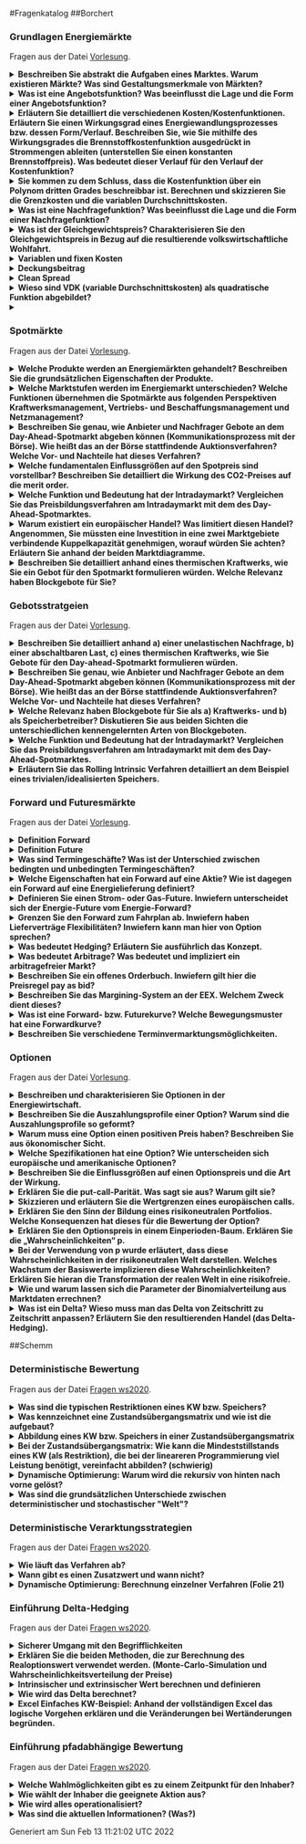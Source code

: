 #Fragenkatalog
##Borchert
### Grundlagen Energiemärkte
Fragen aus der Datei [Vorlesung](./Fragenkatalog/Borchert/01%20Grundlagen%20Energiemärkte/Vorlesung.md).
<details><summary><b>Beschreiben Sie abstrakt die Aufgaben eines Marktes. Warum existieren Märkte? Was sind Gestaltungsmerkmale von Märkten?</b></summary>
<table><tr><td>

Ein Markt ist ..
- Ansammlung von **Käufern** und **Verkäufern**
- Angebot/Verkauf Produkte
- Preisbestimmung durch Interaktionen der Käufer/Verkäufer 

Warum Märkte?
- Öffnung für alle Nachfrager -> Abschaffung kartellrechtlicher Ausnahmen
- Regulierter, diskriminierungsfreier Zugang
- Verhinderung von natürlichen Monopolen

Gestaltungsmerkmale eines vollkommenen Markts
- **Preisnehmerverhalten**: Die Anzahl an Teilnehmern ist so hoch, dass der Einzelne keinen wesentlichen Einfluss auf den Preis ausüben kann.
- **Produkthomogenität**: Alle Produkte (der verschiedeben Verkäufer) weisen keine relevanten Unterschiede auf. (Vollständige Substituierbarkeit)
- **Freier Markteintritt/austritt**: Barrierefrei + Käufer haben keine Präferenz von wem sie das Produkt kaufen wollen
- **Markttransparenz**: Alle Teilnehmer haben jederzeit Überblick über den gesamten Markt. (Produkte, Preise, Mengen, ...)

(aus Energiemärkte)

</td></tr></table>
</details>
<details><summary><b>Was ist eine Angebotsfunktion? Was beeinflusst die Lage und die Form einer Angebotsfunktion?</b></summary>
<table><tr><td>

Lage und Form sind davon beeinflusst wie viele Unternehmer das Produkt zu welchen Preisen anbieten können.

(Hardy)


---
Die Angebotsfunktion beschreibt das Angebot eines Anbieters besteht aus
- **Produktionsfunktion**: Zusammenhang zwischen Input und Output
- **Kostenfunktion**: Produktionsmenge zu anfallenden Kosten

Lagebeziehungen
- Angebotskurve hängt von den Variablen Kosten der jeweiligen Anbieter ab und wird dadurch beeinflusst.
- Nachfragekurve hängt von Einkommen und Zahlungsbereitschaft der Konsumenten ab.

**Formale Ausgestaltung der Angebotsfunktion**
- **Angebot** Führ höhere Marktpreise sind tendenziell mehr Unternehmen bereit zu produzieren. Bei steigenden Preisen **steigt** die angebotene Menge.
- **Nachfrage** Je niedriger der Preis ist, desto höher fällt die nachgefragte Menge aus. Bei steigenden Preisen **sinkt** die nachgefragte Menge. 


</td></tr></table>
</details>
<details><summary><b>Erläutern Sie detailliert die verschiedenen Kosten/Kostenfunktionen. Erläutern Sie einen Wirkungsgrad eines Energiewandlungsprozesses bzw. dessen Form/Verlauf. Beschreiben Sie, wie Sie mithilfe des Wirkungsgrades die Brennstoffkostenfunktion ausgedrückt in Strommengen ableiten (unterstellen Sie einen konstanten Brennstoffpreis). Was bedeutet dieser Verlauf für den Verlauf der Kostenfunktion?</b></summary>
<table><tr><td>

Der **Wirkungsgrad eines Energiewandlungsprozesses** ist in der Regel eine umgedrehte quadratische Funktion. (Hardy: "Hügel") Der Wirkungsgrad legt fest, wieviel Brennstoff hinzugefügt werden muss, um eine Outputmenge erreichen zu können. Die produzierte Strommenge ist Brennstoffmenge * Wirkungsgrad. Wobei der Wirkungsgrad nicht konstant ist sondern in Abhängigkeit der Auslastung des Kraftwerks. 


</td></tr></table>
</details>
<details><summary><b>Sie kommen zu dem Schluss, dass die Kostenfunktion über ein Polynom dritten Grades beschreibbar ist. Berechnen und skizzieren Sie die Grenzkosten und die variablen Durchschnittskosten.</b></summary>
<table><tr><td>

Kostenfunktion: `f(x)=a*x^3 + b*x^2 + c*x + d`

Fixkosten: `d`

Variable Kosten: `a*x^3 + b*x^2 + c*x`

Grenzkosten: `3*a*x^2 + 2*b*x + c` (Ableitung der variablen Kosten)

Variable Durchschnittskosten: `(a*x^3 + b*x^2 + c*x) / x = a*x^2 + b*x^1 + c`


</td></tr></table>
</details>
<details><summary><b>Was ist eine Nachfragefunktion? Was beeinflusst die Lage und die Form einer Nachfragefunktion?</b></summary>
<table><tr><td>

Gegenfrage: Gilt das für einen Käufer oder den gesamten Markt?

Nachfrage ist von diversen Faktoren abhängig. Grundsätzlich gilt
- Bei höherem Kapital sind Nachfrager tendenziell bereit einen höheren Preis zu bezahlen
- Bei Knappheit des Gutes sind Nachfrager tendenziell bereit einen höheren Preis zu bezahlen
- Bei mehr Angebot zu günstigeren Preisen würden mehr Nachfrager das Produkt kaufen



</td></tr></table>
</details>
<details><summary><b>Was ist der Gleichgewichtspreis? Charakterisieren Sie den Gleichgewichtspreis in Bezug auf die resultierende volkswirtschaftliche Wohlfahrt.</b></summary>
<table><tr><td>

**Merit-Order** Der Schnittpunkt bei Zusammenführen der Nachfrage und Angebotskurve ergibt den markträumenden Preis/Gleichgewichtspreis/Markträumungspreis/... .

_Hinweis: Der Marktpreis ist der Preis den Nachfrager zahlen müssen und Anbieter bekommen. Theoretisch muss dieser nicht bei dem Schnittpunkt sein (z.B. Monopol). Doch wenn es der Schnittpunkt ist (Normalfall), dann wird der auch Gleichgewichtspreis genannt._

Alle Nachfrager müssen den Markträumungspreis zahlen, auch wenn sie vorher mehr Geboten haben. Die Anbieter erhalten den Markträumungspreis, auch wenn sie ihr Produkt günstiger angeboten haben. Jeweils die Differenz zwischen Gebot und Marktpreis wird als Konsumenten- bzw. Produzentenrente bezeichnet. 
Die Wohlfahrt ist als Summe dieser beiden Renten.


</td></tr></table>
</details>
<details><summary><b>Variablen und fixen Kosten</b></summary>
<table><tr><td>


</td></tr></table>
</details>
<details><summary><b>Deckungsbeitrag</b></summary>
<table><tr><td>


</td></tr></table>
</details>
<details><summary><b>Clean Spread</b></summary>
<table><tr><td>


</td></tr></table>
</details>
<details><summary><b>Wieso sind VDK (variable Durchschnittskosten) als quadratische Funktion abgebildet? </b></summary>
<table><tr><td>

F41ff.

</td></tr></table>
</details>
<details><summary><b></b></summary>
<table><tr><td>

</td></tr></table>
</details>

### Spotmärkte
Fragen aus der Datei [Vorlesung](./Fragenkatalog/Borchert/02%20Spotmärkte/Vorlesung.md).
<details><summary><b>Welche Produkte werden an Energiemärkten gehandelt? Beschreiben Sie die grundsätzlichen Eigenschaften der Produkte.</b></summary>
<table><tr><td>

Auf Energiemärkten werden standardisierte Produkte gehandelt. (Homogene Produkte, die vollständig gegeneinander substituierbar sind.)


</td></tr></table>
</details>
<details><summary><b>Welche Marktstufen werden im Energiemarkt unterschieden? Welche Funktionen übernehmen die Spotmärkte aus folgenden Perspektiven Kraftwerksmanagement, Vertriebs- und Beschaffungsmanagement und Netzmanagement?</b></summary>
<table><tr><td>

Marktstufen
- **Terminhandel**: Grobe Planung des Portfolios zur Risikoabsicherung. Handel erfolgt weit im Vorraus zum Lieferzeitpunkt. 
- **Day-Ahead**: Studenscharfe Optimierung des Portfolios am Vortag des Lieferzeitpunkts.
- **Intraday**: Kurzfristige Portfoliooptimierung/Feinoptimierung kurz vor dem Lieferzeitpunkt. (z.B. bei Kraftwerksausfall oder veränderter Wetterlage) Der Intradayhandel dient auch zur Vermeidung von Ausgleichsenergie.


</td></tr></table>
</details>
<details><summary><b>Beschreiben Sie genau, wie Anbieter und Nachfrager Gebote an dem Day-Ahead-Spotmarkt abgeben können (Kommunikationsprozess mit der Börse). Wie heißt das an der Börse stattfindende Auktionsverfahren? Welche Vor- und Nachteile hat dieses Verfahren?</b></summary>
<table><tr><td>

TODO


</td></tr></table>
</details>
<details><summary><b>Welche fundamentalen Einflussgrößen auf den Spotpreis sind vorstellbar? Beschreiben Sie detailliert die Wirkung des CO2-Preises auf die merit order.</b></summary>
<table><tr><td>

Die Merit-Order bestimmt den Gleichgewichtspreis und welche Käufer und Verkäufer den Zuschlag erhalten haben. 

Der Verkaufspreis, zu dem Kraftwerke ihre Energie auf dem Markt anbietet, setzt sich aus Brennstoffkosten und CO2 Preisen zusammen. (Variable Kosten) Durch einen hohen CO2 Preis müssen Kraftwerke mit einem hohen CO2 Preis (auch bei günstigen Brennstoffkosten) höhere Verkaufspreise ansetzen. Somit erhalten diese seltener einen Zuschlag bei der Merit Order. --> Kraftwerke mit eventuell höheren Brennstoffkosten dafür geringerem CO2 Ausstoß werden bevorzugt.


</td></tr></table>
</details>
<details><summary><b>Welche Funktion und Bedeutung hat der Intradaymarkt? Vergleichen Sie das Preisbildungsverfahren am Intradaymarkt mit dem des Day-Ahead-Spotmarktes.</b></summary>
<table><tr><td>

TODO




</td></tr></table>
</details>
<details><summary><b>Warum existiert ein europäischer Handel? Was limitiert diesen Handel? Angenommen, Sie müssten eine Investition in eine zwei Marktgebiete verbindende Kuppelkapazität genehmigen, worauf würden Sie achten? Erläutern Sie anhand der beiden Marktdiagramme.</b></summary>
<table><tr><td>

Der länderübergreifende Handel ermöglicht es Raumarbitrage Geschäfte abzuschließen und günstigeren Strom aus dem Ausland zu beziehen. Der Handel ist limitiert durch die Kuppelkapazität, also der maximalen Leistung die durch die Trasse zwischen den beiden Ländern fließen kann, bestimmt. Die Kuppelkapazitäten werden durch die beiden beteiligten ÜNBs in einem Bieterverfahren versteigert.

Bei Ausnutzen von Preisdifferenzen auf beiden Märkten muss deshalb darauf geachtet werden, dass diese Preisdifferenz höher als der Preis für die Kuppelkapazität ist. Sonst wäre es ein Verlustgeschäft.


</td></tr></table>
</details>
<details><summary><b>Beschreiben Sie detailliert anhand eines thermischen Kraftwerks, wie Sie ein Gebot für den Spotmarkt formulieren würden. Welche Relevanz haben Blockgebote für Sie?</b></summary>
<table><tr><td>

Ein thermisches Kraftwerk muss zuerst auf Temperatur kommen, bevor es die volle Leistung einspeisen kann. Ein ständiges Hoch und Runterfahren des Kraftwerks ist aufgrund der längeren Startzeit und den dafür benötigten Brennstoffen nicht wirtschaftlich. Blockgebote ermöglichen es dem Kraftwerksbetreiber das Kraftwerk über mehrere Stunden hinweg laufen zu lassen und dadurch den Einsatz besser zu planen.
</td></tr></table>
</details>

### Gebotsstratgeien
Fragen aus der Datei [Vorlesung](./Fragenkatalog/Borchert/03%20Gebotsstratgeien/Vorlesung.md).
<details><summary><b>Beschreiben Sie detailliert anhand a) einer unelastischen Nachfrage, b) einer abschaltbaren Last, c) eines thermischen Kraftwerks, wie Sie Gebote für den Day-ahead-Spotmarkt formulieren würden. </b></summary>
<table><tr><td>

TODO


</td></tr></table>
</details>
<details><summary><b>Beschreiben Sie genau, wie Anbieter und Nachfrager Gebote an dem Day-Ahead-Spotmarkt abgeben können (Kommunikationsprozess mit der Börse). Wie heißt das an der Börse stattfindende Auktionsverfahren? Welche Vor- und Nachteile hat dieses Verfahren?</b></summary>
<table><tr><td>

TODO


</td></tr></table>
</details>
<details><summary><b>Welche Relevanz haben Blockgebote für Sie als a) Kraftwerks- und b) als Speicherbetreiber? Diskutieren Sie aus beiden Sichten die unterschiedlichen kennengelernten Arten von Blockgeboten.</b></summary>
<table><tr><td>

TODO


</td></tr></table>
</details>
<details><summary><b>Welche Funktion und Bedeutung hat der Intradaymarkt? Vergleichen Sie das Preisbildungsverfahren am Intradaymarkt mit dem des Day-Ahead-Spotmarktes.</b></summary>
<table><tr><td>

TODO


</td></tr></table>
</details>
<details><summary><b>Erläutern Sie das Rolling Intrinsic Verfahren detailliert an dem Beispiel eines trivialen/idealisierten Speichers.</b></summary>
<table><tr><td>

TODO
</td></tr></table>
</details>

### Forward und Futuresmärkte
Fragen aus der Datei [Vorlesung](./Fragenkatalog/Borchert/06%20Forward%20und%20Futuresmärkte/Vorlesung.md).
<details><summary><b>Definition Forward</b></summary>
<table><tr><td>

Lieferung zu einem festen Preis


</td></tr></table>
</details>
<details><summary><b>Definition Future</b></summary>
<table><tr><td>

Finanzausgleich 


</td></tr></table>
</details>
<details><summary><b>Was sind Termingeschäfte? Was ist der Unterschied zwischen bedingten und unbedingten Termingeschäften?</b></summary>
<table><tr><td>

Bei **Termingeschäften** werden vor der Fälligkeit (also vereinbartes Lieferdatum) Lieferbedingungen fest vereinbart. Es gibt verschiedene Arten von Termingeschäften.

| Unbedingte | Bedingte |
| -------- | ---------- |
| Forward | Option auf Forward/Future |
| Future/Swap | |
| Fahrplan | Vollversorgung |

Bei einem **unbedingten** Termingeschäft sind beide Vertragspartner dazu Verpflichtet die Leistung am vereinbarten Termin zu erfüllen.
Ein **bedingtes** Termingeschäft räumt einem der beiden Vertragspartner das Recht ein, das Geschäft verfallen zu lassen. (Optionen) Typischerweise erhält der andere Vertragspartner (ohne das Recht) dafür eine Gebühr. 


</td></tr></table>
</details>
<details><summary><b>Welche Eigenschaften hat ein Forward auf eine Aktie? Wie ist dagegen ein Forward auf eine Energielieferung definiert? </b></summary>
<table><tr><td>

Ein bilateral (OTC) gehandelter, nicht standardisierter Lieferkontrakt zwischen einem Käufer und Verkäufer, bei dem der Käufer zur Abnahme und Bezahlung und der Verkäufer zur Lieferung einer bestimmten Warenmenge zu einem zuvor festgelegten Preis an einem spezifizierten Ort und Datum in der Zukunft verpflichtet ist. (Folie 6 - 9)

Kontrakt-Parameter:
- Menge
- Lieferort (= Bilanzkreis)
- Fälligkeit, d.h. Lieferbeginn und Dauer
- Preis pro MWh

TODO Unterschiede zu Aktien


</td></tr></table>
</details>
<details><summary><b>Definieren Sie einen Strom- oder Gas-Future. Inwiefern unterscheidet sich der Energie-Future vom Energie-Forward?</b></summary>
<table><tr><td>

Bei einem **Future** wird ein fester Preis während der Fälligkeit (Zeitraum Lieferbeginn + Dauer) vereinbart. Die Vertragspartner einigen sich auf einen Preis, der in Zukunft gelten soll. Der tatsächliche Spotmarktpreis wird bei Fälligkeit aber abweichen. Die Differenz zum Spotmarktpreis wird als Finanzausgleich zwischen den Vertragspartnern gezahlt.

Kontrakt-Parameter:
- Konstante Leistung
- Lieferort (= Bilanzkreis)
- Fälligkeit, d.h. Lieferbeginn und Dauer
- Preis pro MWh


</td></tr></table>
</details>
<details><summary><b>Grenzen Sie den Forward zum Fahrplan ab. Inwiefern haben Lieferverträge Flexibilitäten? Inwiefern kann man hier von Option sprechen?</b></summary>
<table><tr><td>

Ein Forward garantiert eine konstante Leistung über einen defizierten Zeitraum. Bei einem **Fahrplan** wird eine Leistungsstruktur vereinbart.

Kontrakt-Parameter:
- Beliebige Leistungszeitreihe in einer bestimmten Auflösung (z.B. stündlich)
- Lieferort (= Bilanzkreis)
- Fälligkeit, d.h. Lieferbeginn und Dauer
- Preis pro MWh


</td></tr></table>
</details>
<details><summary><b>Was bedeutet Hedging? Erläutern Sie ausführlich das Konzept.</b></summary>
<table><tr><td>

TODO

</td></tr></table>
</details>
<details><summary><b>Was bedeutet Arbitrage? Was bedeutet und impliziert ein arbitragefreier Markt?</b></summary>
<table><tr><td>

**Arbitrage** meint das risikofreie Ausnutzen von Kurs-, Zins- oder Preisunterschieden zu einem Zeitpunkt. Es werden zwei Handelsgeschäfte (Kauf und Verkauf von Energie), die zusammen einen Gewinn bringen, zeitgleich abgeschlossen. Anders als bei Spekulationen ist dies wirklich Risikofrei!

Arten von Arbitrage
- **Raumarbitrage** Ausnutzen von Preisunterschieden auf unterschiedlichen Handelsplätzen. (z.B. Deutschland und Frankreich)
- **Zeitarbitrage** Ausnutzen von Preisunterschieden zu unterschiedlichen Zeitpunkten. (benötigt Speicher)
- **Ausnutzen von Kursdifferenzen** durch Kauf und Verkauf eines Produkts. (z.B. Stundenprodukt kaufen und die vier Viertelstunden verkaufen)


</td></tr></table>
</details>
<details><summary><b>Beschreiben Sie ein offenes Orderbuch. Inwiefern gilt hier die Preisregel pay as bid?</b></summary>
<table><tr><td>

Bei einem **offenen Orderbuch** werden Kauf und Verkaufsgebote anonym (man weiß also nicht von wem die Gebote sind) gegenübergestellt.

Sobald der Kaufpreis eines Gebots größer gleich dem gewünschten Verkaufspreis liegt, kommt es zu einem Geschäftsabschluss. Die beiden Aufträge werden aus dem Orderbuch entfernt.
Der Käufer muss den von ihm gebotenen Kaufpreis zahlen.


</td></tr></table>
</details>
<details><summary><b>Beschreiben Sie das Margining-System an der EEX. Welchem Zweck dient dieses?</b></summary>
<table><tr><td>

TODO


</td></tr></table>
</details>
<details><summary><b>Was ist eine Forward- bzw. Futurekurve?  Welche Bewegungsmuster hat eine Forwardkurve?</b></summary>
<table><tr><td>

Die Kurven zeigen, wie sich die Preise in der nächsten Zeit entwickeln könnten.

TODO Bewegungsmuster:
- Wenn der Spotpreis **unter** dem im Forward festgesetzten Preis liegt, ist es in Normal Backwardation.
- Wenn der Spotpreis **über** dem im Forward festgesetzten Preis liegt, ist es in Contango.


</td></tr></table>
</details>
<details><summary><b>Beschreiben Sie verschiedene Terminvermarktungsmöglichkeiten.</b></summary>
<table><tr><td>

TODO
</td></tr></table>
</details>

### Optionen
Fragen aus der Datei [Vorlesung](./Fragenkatalog/Borchert/07%20Optionen/Vorlesung.md).
<details><summary><b>Beschreiben und charakterisieren Sie Optionen in der Energiewirtschaft.</b></summary>
<table><tr><td>

TODO


</td></tr></table>
</details>
<details><summary><b>Beschreiben Sie die Auszahlungsprofile einer Option? Warum sind die Auszahlungsprofile so geformt?</b></summary>
<table><tr><td>

TODO


</td></tr></table>
</details>
<details><summary><b>Warum muss eine Option einen positiven Preis haben? Beschreiben Sie aus ökonomischer Sicht.</b></summary>
<table><tr><td>

TODO


</td></tr></table>
</details>
<details><summary><b>Welche Spezifikationen hat eine Option? Wie unterscheiden sich europäische und amerikanische Optionen?</b></summary>
<table><tr><td>

TODO


</td></tr></table>
</details>
<details><summary><b>Beschreiben Sie die Einflussgrößen auf einen Optionspreis und die Art der Wirkung.</b></summary>
<table><tr><td>

TODO 


</td></tr></table>
</details>
<details><summary><b>Erklären Sie die put-call-Parität. Was sagt sie aus? Warum gilt sie? </b></summary>
<table><tr><td>

TODO


</td></tr></table>
</details>
<details><summary><b>Skizzieren und erläutern Sie die Wertgrenzen eines europäischen calls.</b></summary>
<table><tr><td>

TODO


</td></tr></table>
</details>
<details><summary><b>Erklären Sie den Sinn der Bildung eines risikoneutralen Portfolios. Welche Konsequenzen hat dieses für die Bewertung der Option?</b></summary>
<table><tr><td>

TODO 


</td></tr></table>
</details>
<details><summary><b>Erklären Sie den Optionspreis in einem Einperioden-Baum. Erklären Sie die „Wahrscheinlichkeiten“ p.</b></summary>
<table><tr><td>

TODO 


</td></tr></table>
</details>
<details><summary><b>Bei der Verwendung von p wurde erläutert, dass diese Wahrscheinlichkeiten in der risikoneutralen Welt darstellen. Welches Wachstum der Basiswerte implizieren diese Wahrscheinlichkeiten? Erklären Sie hieran die Transformation der realen Welt in eine risikofreie.</b></summary>
<table><tr><td>

TODO 


</td></tr></table>
</details>
<details><summary><b>Wie und warum lassen sich die Parameter der Binomialverteilung aus Marktdaten errechnen?</b></summary>
<table><tr><td>

TODO


</td></tr></table>
</details>
<details><summary><b>Was ist ein Delta? Wieso muss man das Delta von Zeitschritt zu Zeitschritt anpassen? Erläutern Sie den resultierenden Handel (das Delta-Hedging).</b></summary>
<table><tr><td>

TODO
</td></tr></table>
</details>

##Schemm
### Deterministische Bewertung
Fragen aus der Datei [Fragen ws2020](./Fragenkatalog/Schemm/04%20Deterministische%20Bewertung/Fragen%20ws2020.md).
<details><summary><b>Was sind die typischen Restriktionen eines KW bzw. Speichers?</b></summary>
<table><tr><td>

**Kraftwerk**
- Zustände (Aus, An)
- Benötigte Zeit für Zustandswechsel
- Minimal- bzw. Maximalleistung
- Bestimmte Anzahl von Starts

**Speicher** zusätzlich
- Geschwindigkeit Einspeicherung/Ausspeicherung (minimale/maximale Pumpleistung)
- Rüstzeiten (Umbau von Einspeicherung (Pumpbetrieb) zu Ausspeicherung (Turbinenbetrieb))

</td></tr></table>
</details>
<details><summary><b>Was kennzeichnet eine Zustandsübergangsmatrix und wie ist die aufgebaut?</b></summary>
<table><tr><td>

Aufbau:
- Zustände (des Kraftwerks) in Zeilen/Spalten dargestellt
- Erlaubte Übergänge (zwischen den Zuständen) i.d.R. mit CashFlow verbunden

(Teil 1 der Frage, hat der Schemm nicht beantwortet?)

</td></tr></table>
</details>
<details><summary><b>Abbildung eines KW bzw. Speichers in einer Zustandsübergangsmatrix</b></summary>
<table><tr><td>

Antwort steht noch aus...

</td></tr></table>
</details>
<details><summary><b>Bei der Zustandsübergangsmatrix: Wie kann die Mindeststillstands eines KW (als Restriktion), die bei der lineareren Programmierung viel Leistung benötigt, vereinfacht abbilden? (schwierig)</b></summary>
<table><tr><td>

Anzahl der Starts beschränken. Dies ist deutlich einfacherer zu berechnen und erzielt eine ähnliche Wirkung. (Aussage Schemm!)

</td></tr></table>
</details>
<details><summary><b>Dynamische Optimierung: Warum wird die rekursiv von hinten nach vorne gelöst?</b></summary>
<table><tr><td>

In dem letzten Zustand kann der Wert einer Aktion eindeutig bestimmt werden.
Der Wert wird nicht von den nächsten Werten (gibt keine) beeinflusst.

Durch das iterativ rückwärtige Rechnen kann dann zu jedem Zeitpunkt die optimale Aktion (zusammengesetzt aus der optimalen Aktion im aktuellen Zeitschritt und den optimalen Aktionen im folgenden Zeitschritt (bereits bekannt)) bestimmt werden.

</td></tr></table>
</details>
<details><summary><b>Was sind die grundsätzlichen Unterschiede zwischen deterministischer und stochastischer "Welt"?</b></summary>
<table><tr><td>

- Bei deterministischen Verfahren werden keine Unsicherheit bezüglich zukünftiger Preise beachtet. Bei stochastisch schon.
</td></tr></table>
</details>

### Deterministische Verarktungsstrategien
Fragen aus der Datei [Fragen ws2020](./Fragenkatalog/Schemm/05%20Deterministische%20Verarktungsstrategien/Fragen%20ws2020.md).
<details><summary><b>Wie läuft das Verfahren ab?</b></summary>
<table><tr><td>

- Risikofreies Verfahren, da nur Vermarketet wird wenn Cashflow > 0
- Wenn CF positiv, wird Kraftwerk vermarketet
- Sollte der Strompreis fallen, werden die bereits verkaufeten Positionen günstiger nachgekauft -> Es wird Gewinn erzielt und das Kraftwerk bleibt aus. 
- Bei steigenden Strompreisen fährt man den bereits zuvor gesicherten Gewinn ein. (Hätte man mit dem Vermarkten gewartet, wäre der Gewinn größer gewesen.) 

</td></tr></table>
</details>
<details><summary><b>Wann gibt es einen Zusatzwert und wann nicht?</b></summary>
<table><tr><td>

Es wird ein Zusatzwert generiert, wenn die Strompreise nach Vermarktung fallen. Wenn der Strompreis unter die Brennstoffkosten fällt, ist es günstiger den Strom von anderen zu kaufen anstatt das Kraftwerk zu betreiben.

</td></tr></table>
</details>
<details><summary><b>Dynamische Optimierung: Berechnung einzelner Verfahren (Folie 21)</b></summary>
<table><tr><td>

Für die Berechnung des optimalen Cashflows zu einem Zeitpunkt wird der Cashflow der aktuellen Option mit dem Cashflow der zukünftig besten Optionen addiert.

Siehe Excel "01 Dyn Programmierung Kraftwerk Blank.xlsx".

Bei Speichern (mit weitaus mehr Zuständen) sieht es komplizierter aus.

![Folie21](./Fragenkatalog/Schemm/05%20Deterministische%20Verarktungsstrategien/Folie21.PNG)

Die drei Tabellen sollen die drei möglichen Zustände des Kraftwerks abbilden. Bei Einspeicherung wechselt man in den "volleren" Zustand (Tabelle nach oben) bei Ausspeicherung nach unten. Bei Option Nichts verweilt man in der aktuellen Tabelle.
</td></tr></table>
</details>

### Einführung Delta-Hedging
Fragen aus der Datei [Fragen ws2020](./Fragenkatalog/Schemm/08%20Einführung%20Delta-Hedging/Fragen%20ws2020.md).
<details><summary><b>Sicherer Umgang mit den Begrifflichkeiten</b></summary>
<table><tr><td>

TODO Keine Richtige Frage.. Hier müssen wir die Begrifflichkeiten auflisten
Antwort steht noch aus...

</td></tr></table>
</details>
<details><summary><b>Erklären Sie die beiden Methoden, die zur Berechnung des Realoptionswert verwendet werden. (Monte-Carlo-Simulation und Wahrscheinlichkeitsverteilung der Preise)</b></summary>
<table><tr><td>

**Monte-Carlo-Simulation**
Numerische Lösung eines Problems durch Ausführen sehr vieler gleichartiger Zufallsexperimente.

**Wahrscheinlichkeitsverteilung der Preise**
- Antwort steht noch aus

</td></tr></table>
</details>
<details><summary><b>Intrinsischer und extrinsischer Wert berechnen und definieren</b></summary>
<table><tr><td>

**Intrinsischer Wert**
- Definition: Summe des Deckungsbeitrags über alle zukünftigen Stunden zum aktuellen Zeitpunkt. Risikofrei absicherbar durch Handelsgeschäfte.
- Berechnung: max(Durchschnitt Wert T - Kosten; 0) 

**Extrinsischer Wert**
- Definition: Zusätzliches Erlöspotential, wenn auf veränderte Preise flexibel reagiert werden kann. 
- Berechnung: Differenz aus intrinsischem Wert und Realoptionswert

</td></tr></table>
</details>
<details><summary><b>Wie wird das Delta berechnet?</b></summary>
<table><tr><td>

- Mithilfe eines Steigungsdreiecks (Numerische Approximation)

![Delta](./Fragenkatalog/Schemm/08%20Einführung%20Delta-Hedging/Berechnung Delta.PNG)

</td></tr></table>
</details>
<details><summary><b>Excel Einfaches KW-Beispiel: Anhand der vollständigen Excel das logische Vorgehen erklären und die Veränderungen bei Wertänderungen begründen.</b></summary>
<table><tr><td>

Excel Tabelle angucken TODO Link. 

Nachfolgend die wichtigsten Parameter erklärt:

**Sigma**
- Volatilität, je höher desto besser/höher der Cashflow. 

**phi1** 
- liegt in \[0, 1\]
  - 0 = Kein Einfluss -> Der neue Wert T orientiert sich am Langfristniveau
  - 1 = Vollständiger Einfluss -> Der neue Wert T orientiert sich nur am vorherigen Wert T-1
- Einfluss des vorherigen Wertes auf den neuen Wert.

**Startpunkt Simu**
- Vorherige Wert T-1
- Hat nur Einfluss wenn phi1 > 0

**Langfristniveau**
- Wert wohin die Pfade streben
- Hat nur Einfluss wenn phi1 < 1

**K**
- Kosten (z.B. Brennstoff)

**Cash-Flow**
- max(Wert (also Preis) - Kosten; 0)
  - Preis > Kosten = Preis - Kosten
  - sonst 0

**Intrinsischer Wert**
Summe des Deckungsbeitrags über alle zukünftigen Stunden zum aktuellen Zeitpunkt. Risikofrei absicherbar durch Handelsgeschäfte.

**Realoptionswert**
Gewichteter Mittelwert der erwarteten Deckungsbeiträge in der Zukunft.

**Extrinsischer Wert**
Zusätzliches Erlöspotential, wenn auf veränderte Preise flexibel reagiert werden kann. Differenz aus innerer Wert und Optionswert
</td></tr></table>
</details>

### Einführung pfadabhängige Bewertung
Fragen aus der Datei [Fragen ws2020](./Fragenkatalog/Schemm/09%20Einführung%20pfadabhängige%20Bewertung/Fragen%20ws2020.md).
<details><summary><b>Welche Wahlmöglichkeiten gibt es zu einem Zeitpunkt für den Inhaber?</b></summary>
<table><tr><td>

Der Inhaber kann
- die Option zum jetzigen Zeitpunkt **ausüben** (dann ist sie weg)
- die Option aufsparen und **warten**

</td></tr></table>
</details>
<details><summary><b>Wie wählt der Inhaber die geeignete Aktion aus?</b></summary>
<table><tr><td>

Der Inhaber **übt** die Option **aus**, wenn der momentane Cashflow höher als der zukünftig erwartete Cashflow ist.

</td></tr></table>
</details>
<details><summary><b>Wie wird alles operationalisiert?</b></summary>
<table><tr><td>

Erwartungswertbildung mithilfe einer Regression auf Basis der aktuellen Informationen vornehmen.
1. Mithilfe alter Preisdaten werden Simulationsparameter bestimmt.
2. Es werden mehrere Pfade gemäß der möglichen Ausführungszeitpunkte t_n (mithilfe dieser Parameter) simuliert.
3. Es wird eine Regression mit den Preisen (X) im aktuellen Zeitpunkt t_n und dem erwarteten Cashflow (y) der folgenden Ausführungszeitpunkte (= wenn wir jetzt warten würden) bestimmt.
4. Die Regressionslinie (= erwarteter Cashflow in Zukunft, wenn wir jetzt warten würden) und der Cashflow im aktuellen Zeitpunkt t_n dient der Entscheidung, ab welchen Preisen (X) man die Option jetzt ausüben sollte. (Je nachdem welche Gerade oben liegt.)

</td></tr></table>
</details>
<details><summary><b>Was sind die aktuellen Informationen? (Was?)</b></summary>
<table><tr><td>

Die Informationen, die zum Zeitpunkt der Erwartungswertbildung vorliegen. 
z.B. aktuelle Marktpreise, American Option, und Simulationsparameter (aus historischen Daten ermittelt)
</td></tr></table>
</details>



Generiert am Sun Feb 13 11:21:02 UTC 2022
